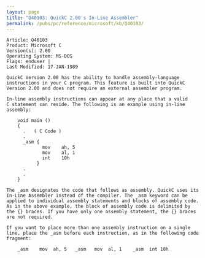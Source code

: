 ```yaml
---
layout: page
title: "Q40103: QuickC 2.00's In-Line Assembler"
permalink: /pubs/pc/reference/microsoft/kb/Q40103/
---
```


	Article: Q40103
	Product: Microsoft C
	Version(s): 2.00
	Operating System: MS-DOS
	Flags: enduser |
	Last Modified: 17-JAN-1989
	
	QuickC Version 2.00 has the ability to handle assembly-language
	instructions in your C program. This feature is built into QuickC
	Version 2.00 and does not require an external assembler program.
	
	In-line assembly instructions can appear at any place that a valid
	C statement can reside. The following is an example using in-line
	assembly:
	
	    void main ()
	    {
	      .   ( C Code )
	      .
	      _asm {
	             mov    ah, 5
	             mov    al, 1
	             int    10h
	           }
	      .
	      .
	    }
	
	The _asm designates the code that follows as assembly. QuickC uses its
	In-Line Assembler instead of the compiler. The _asm keyword can be
	applied to individual assembly statements and blocks of assembly code.
	As in the above example, the block of assembly code is delimited by
	the {} braces. If you have only one assembly statement, the {} braces
	are not required.
	
	If you want to place more than one assembly instruction on a single
	line, place the _asm before each instruction, as in the following code
	fragment:
	
	    _asm    mov  ah, 5   _asm   mov  al, 1    _asm  int 10h
